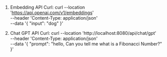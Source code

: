 1. Embedding API Curl:
curl --location 'https://api.openai.com/v1/embeddings' \
--header 'Content-Type: application/json' \
--data '{
    "input": "dog"
}'

2. Chat GPT API Curl:
curl --location 'http://localhost:8080/api/chat/gpt' \
--header 'Content-Type: application/json' \
--data '{
    "prompt": "hello, Can you tell me what is a Fibonacci Number?"
}'
